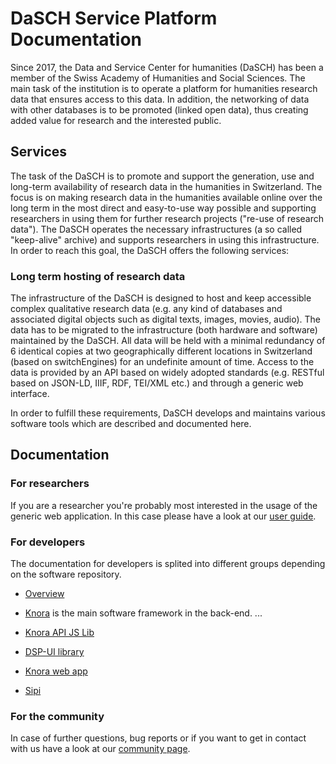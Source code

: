 # DaSCH Service Platform Documentation

Since 2017, the Data and Service Center for humanities (DaSCH) has been a member of the Swiss Academy of Humanities and Social Sciences. The main task of the institution is to operate a platform for humanities research data that ensures access to this data. In addition, the networking of data with other databases is to be promoted (linked open data), thus creating added value for research and the interested public.

## Services

The task of the DaSCH is to promote and support the generation, use and long-term availability of research data in the humanities in Switzerland. The focus is on making research data in the humanities available online over the long term in the most direct and easy-to-use way possible and supporting researchers in using them for further research projects ("re-use of research data"). The DaSCH operates the necessary infrastructures (a so called "keep-alive" archive) and supports researchers in using this infrastructure. In order to reach this goal, the DaSCH offers the following services:

### Long term hosting of research data

The infrastructure of the DaSCH is designed to host and keep accessible complex qualitative research data (e.g. any kind of databases and associated digital objects such as digital texts, images, movies, audio). The data has to be migrated to the infrastructure (both hardware and software) maintained by the DaSCH. All data will be held with a minimal redundancy of 6 identical copies at two geographically different locations in Switzerland (based on switchEngines) for an undefinite amount of time. Access to the data is provided by an API based on widely adopted standards (e.g. RESTful based on JSON-LD, IIIF, RDF, TEI/XML etc.) and through a generic web interface.

In order to fulfill these requirements, DaSCH develops and maintains various software tools which are described and documented here.

## Documentation

### For researchers

If you are a researcher you're probably most interested in the usage of the generic web application. In this case please have a look at our [user guide](user-guide/index.md).

### For developers

The documentation for developers is splited into different groups depending on the software repository.

- [Overview](developers/index.md)

- [Knora](developers/knora/documentation/index.md) is the main software framework in the back-end. ...

- [Knora API JS Lib](developers/knora-api-js-lib/documentation/index.md)

- [DSP-UI library](developers/dsp-ui/documentation/index.md)

- [Knora web app](developers/knora-web-app/documentation/index.md)

- [Sipi](developers/sipi/documentation/index.md)

### For the community

In case of further questions, bug reports or if you want to get in contact with us have a look at our [community page](community/faq.md).
